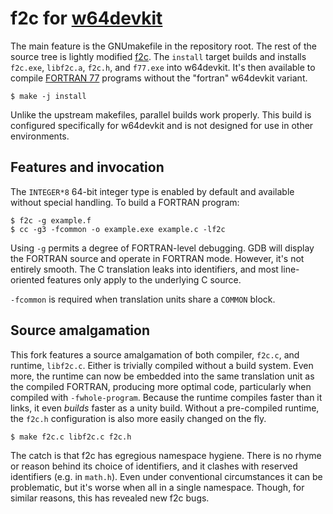 # f2c for [w64devkit][]

The main feature is the GNUmakefile in the repository root. The rest of
the source tree is lightly modified [f2c][]. The `install` target builds
and installs `f2c.exe`, `libf2c.a`, `f2c.h`, and `f77.exe` into w64devkit.
It's then available to compile [FORTRAN 77][] programs without the
"fortran" w64devkit variant.

    $ make -j install

Unlike the upstream makefiles, parallel builds work properly. This build
is configured specifically for w64devkit and is not designed for use in
other environments.

## Features and invocation

The `INTEGER*8` 64-bit integer type is enabled by default and available
without special handling. To build a FORTRAN program:

    $ f2c -g example.f
    $ cc -g3 -fcommon -o example.exe example.c -lf2c

Using `-g` permits a degree of FORTRAN-level debugging. GDB will display
the FORTRAN source and operate in FORTRAN mode. However, it's not entirely
smooth. The C translation leaks into identifiers, and most line-oriented
features only apply to the underlying C source.

`-fcommon` is required when translation units share a `COMMON` block.

## Source amalgamation

This fork features a source amalgamation of both compiler, `f2c.c`, and
runtime, `libf2c.c`. Either is trivially compiled without a build system.
Even more, the runtime can now be embedded into the same translation unit
as the compiled FORTRAN, producing more optimal code, particularly when
compiled with `-fwhole-program`. Because the runtime compiles faster than
it links, it even *builds* faster as a unity build. Without a pre-compiled
runtime, the `f2c.h` configuration is also more easily changed on the fly.

    $ make f2c.c libf2c.c f2c.h

The catch is that f2c has egregious namespace hygiene. There is no rhyme
or reason behind its choice of identifiers, and it clashes with reserved
identifiers (e.g. in `math.h`). Even under conventional circumstances it
can be problematic, but it's worse when all in a single namespace. Though,
for similar reasons, this has revealed new f2c bugs.


[f2c]: https://netlib.org/f2c/
[FORTRAN 77]: https://www.star.le.ac.uk/~cgp/prof77.pdf
[w64devkit]: https://github.com/skeeto/w64devkit
